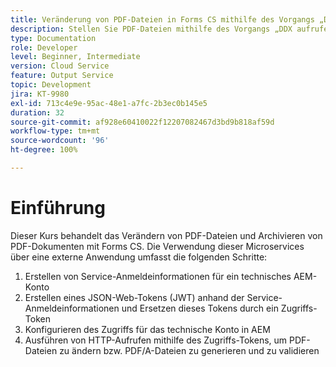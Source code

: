 ```yaml
---
title: Veränderung von PDF-Dateien in Forms CS mithilfe des Vorgangs „DDX aufrufen“
description: Stellen Sie PDF-Dateien mithilfe des Vorgangs „DDX aufrufen“ zusammen.
type: Documentation
role: Developer
level: Beginner, Intermediate
version: Cloud Service
feature: Output Service
topic: Development
jira: KT-9980
exl-id: 713c4e9e-95ac-48e1-a7fc-2b3ec0b145e5
duration: 32
source-git-commit: af928e60410022f12207082467d3bd9b818af59d
workflow-type: tm+mt
source-wordcount: '96'
ht-degree: 100%

---
```


# Einführung

Dieser Kurs behandelt das Verändern von PDF-Dateien und Archivieren von PDF-Dokumenten mit Forms CS. Die Verwendung dieser Microservices über eine externe Anwendung umfasst die folgenden Schritte:

1. Erstellen von Service-Anmeldeinformationen für ein technisches AEM-Konto
1. Erstellen eines JSON-Web-Tokens (JWT) anhand der Service-Anmeldeinformationen und Ersetzen dieses Tokens durch ein Zugriffs-Token
1. Konfigurieren des Zugriffs für das technische Konto in AEM
1. Ausführen von HTTP-Aufrufen mithilfe des Zugriffs-Tokens, um PDF-Dateien zu ändern bzw. PDF/A-Dateien zu generieren und zu validieren
